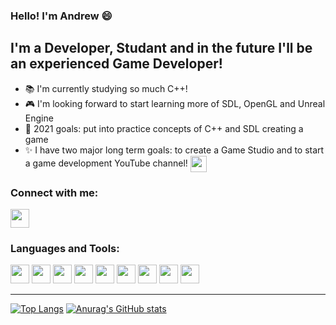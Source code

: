 ### Hello! I'm Andrew :smile:

## I'm a Developer, Studant and in the future  I'll be an experienced Game Developer!
- :books: I'm currently studying so much C++!
- :video_game: I'm looking forward to start learning more of SDL, OpenGL and Unreal Engine
- :dart: 2021 goals: put into practice concepts of C++ and SDL creating a game
- :sparkles: I have two major long term goals: to create a Game Studio and to start a game development YouTube channel! <img align="center" width="26px" src="https://img.icons8.com/color/48/000000/youtube-tourtials.png"/>

### Connect with me:
[<img width="30px" src="https://img.icons8.com/color/48/000000/linkedin.png"/>](https://www.linkedin.com/in/andrewlcf/)

### Languages and Tools:

<img width="30px" src="https://img.icons8.com/color/48/000000/javascript.png"/>    <img width="30" src="https://img.icons8.com/color/48/000000/typescript.png"/>    <img width="30px" src="https://img.icons8.com/color/48/000000/c-plus-plus-logo.png"/>    <img width="30px" src="https://img.icons8.com/color/48/000000/react-native.png"/>    <img width="30" src="https://img.icons8.com/color/48/000000/nodejs.png"/>    <img width="30px" src="https://img.icons8.com/color/48/000000/unreal-engine.png"/>    <img width="30px" src="https://img.icons8.com/color/48/000000/visual-studio-2019.png"/>    <img width="30px" src="https://img.icons8.com/color/48/000000/visual-studio-code-2019.png"/>    <img width="30px" src="https://img.icons8.com/color/48/000000/ubuntu--v1.png"/>

---
[![Top Langs](https://github-readme-stats.vercel.app/api/top-langs/?username=drewProgram)](https://github.com/anuraghazra/github-readme-stats) [![Anurag's GitHub stats](https://github-readme-stats.vercel.app/api?username=drewProgram)](https://github.com/anuraghazra/github-readme-stats)